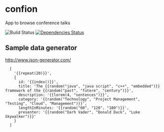 # confion
App to browse conference talks

![Build Status](https://travis-ci.org/webplatformz/confion.svg?branch=master) [
![Dependencies Status](https://david-dm.org/webplatformz/confion.png)](https://david-dm.org/webplatformz/confion)


## Sample data generator
http://www.json-generator.com/


      [
        '{{repeat(20)}}',
        {
          id: '{{index()}}',
          title: 'The {{random("java", "java script", "c++", "embedded")}} framework of the {{random("past", "futere", "century")}}',
          description: '{{lorem(4, "sentences")}}',
          category: '{{random("Technology", "Project Management", "Testing", "Cloud", "Management")}}',
          lengthInMinutes: '{{random("60", "120", "180")}}',
          presenter: '{{random("Darh Vader", "Donald Duck", "Luke Skywalker")}}'
        }
      ]
